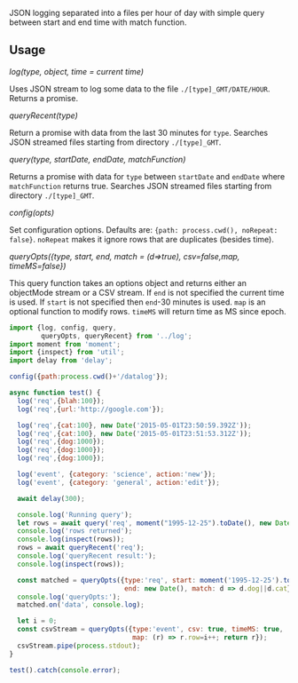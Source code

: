 JSON logging separated into a files per hour of day with simple query between start and end time with match function.

## Usage

*log(type, object, time = current time)*

Uses JSON stream to log some data to the file `./[type]_GMT/DATE/HOUR`.
Returns a promise.


*queryRecent(type)*

Return a promise with data from the last 30 minutes for `type`.  Searches JSON streamed files starting 
from directory `./[type]_GMT`.

*query(type, startDate, endDate, matchFunction)*

Returns a promise with data for `type` between `startDate` and `endDate` where `matchFunction`
returns true. Searches JSON streamed files starting from directory `./[type]_GMT`.

*config(opts)*

Set configuration options.  Defaults are: `{path: process.cwd(), noRepeat: false}`.
`noRepeat` makes it ignore rows that are duplicates (besides time).

*queryOpts({type, start, end, match = (d=>true), csv=false,map, timeMS=false})*

This query function takes an options object and returns either an objectMode stream or a CSV stream.
If `end` is not specified the current time is used.  If `start` is not specified then `end`-30 minutes is
used. `map` is an optional function to modify rows. `timeMS` will return time as MS since epoch.

```javascript
import {log, config, query, 
        queryOpts, queryRecent} from '../log';
import moment from 'moment';
import {inspect} from 'util';
import delay from 'delay';

config({path:process.cwd()+'/datalog'});

async function test() {
  log('req',{blah:100});
  log('req',{url:'http://google.com'});

  log('req',{cat:100}, new Date('2015-05-01T23:50:59.392Z'));
  log('req',{cat:100}, new Date('2015-05-01T23:51:53.312Z'));
  log('req',{dog:1000});
  log('req',{dog:1000});
  log('req',{dog:1000});

  log('event', {category: 'science', action:'new'});
  log('event', {category: 'general', action:'edit'});

  await delay(300);

  console.log('Running query');
  let rows = await query('req', moment("1995-12-25").toDate(), new Date(), d=>d.url);
  console.log('rows returned');
  console.log(inspect(rows));
  rows = await queryRecent('req');
  console.log('queryRecent result:');
  console.log(inspect(rows));

  const matched = queryOpts({type:'req', start: moment('1995-12-25').toDate(),
                             end: new Date(), match: d => d.dog||d.cat});
  console.log('queryOpts:');
  matched.on('data', console.log);

  let i = 0;
  const csvStream = queryOpts({type:'event', csv: true, timeMS: true,
                               map: (r) => r.row=i++; return r});
  csvStream.pipe(process.stdout);
}

test().catch(console.error);

```
